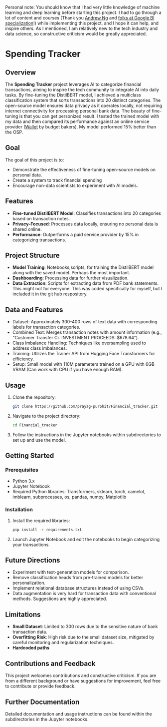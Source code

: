 Personal note: You should know that I had very little knowledge of machine learning and deep learning before starting this project. I had to go through a lot of content and courses 
(Thank you [Andrew Ng](https://www.youtube.com/watch?v=vStJoetOxJg&list=PLkDaE6sCZn6FNC6YRfRQc_FbeQrF8BwGI) and [folks at Google BI specialization](https://www.coursera.org/professional-certificates/google-business-intelligence)!) 
while implementing this project, and I hope it can help, and inspire others. As I mentioned, I am relatively new to the tech industry and data science, so constructive criticism would be greatly appreciated. 

# Spending Tracker


## Overview

The **Spending Tracker** project leverages AI to categorize financial transactions, aiming to inspire the tech community to integrate AI into daily tasks. By fine-tuning the DistilBERT model, I achieved a multiclass classification system that sorts transactions into 20 distinct categories. The open-source model ensures data privacy as it operates locally, not requiring internet connectivity for processing personal bank data. The beauty of fine-tuning is that you can get personized result. I tested the trained model with my data and then compared its performance against an online service provider ([Wallet]([url](https://web.budgetbakers.com)) by budget bakers). My model performed 15% better than the OSP. 

## Goal

The goal of this project is to:
- Demonstrate the effectiveness of fine-tuning open-source models on personal data.
- Create a system to track financial spending 
- Encourage non-data scientists to experiment with AI models.

## Features

- **Fine-tuned DistilBERT Model**: Classifies transactions into 20 categories based on transaction notes.
- **Privacy-Focused**: Processes data locally, ensuring no personal data is shared online.
- **Performance**: Outperforms a paid service provider by 15% in categorizing transactions.

## Project Structure

- **Model Training**: Notebooks,scripts, for training the DistilBERT model along with the saved model. Perhaps the most important. 
- **Dashboarding**: Processing data for further visualization. 
- **Data Extraction**: Scripts for extracting data from PDF bank statements. This might not for everyone. This was coded specifically for myself, but I included it in the git hub respository. 


## Data and Features

- Dataset: Approximately 300-400 rows of text data with corresponding labels for transaction categories.
- Combined Text: Merges transaction notes with amount information (e.g., "Customer Transfer Cr. INVESTMENT PROCEEDS: $678.64").
- Class Imbalance Handling: Techniques like oversampling used to address class imbalances.
- Training: Utilizes the Trainer API from Hugging Face Transformers for efficiency.
- Setup: Small model with 110M parameters trained on a GPU with 6GB VRAM (Can work with CPU if you have enough RAM).

## Usage

1. Clone the repository:
   ```bash
   git clone https://github.com/prayag-purohit/Financial_tracker.git
   ```
2. Navigate to the project directory:
   ```bash
   cd Financial_tracker
   ```
3. Follow the instructions in the Jupyter notebooks within subdirectories to set up and use the model.

## Getting Started

### Prerequisites

- Python 3.x
- Jupyter Notebook
- Required Python libraries: Transformers, sklearn, torch, camelot, imblearn, subprocesses, os, pandas, numpy, Matplotlib

### Installation

1. Install the required libraries:
   ```bash
   pip install -r requirements.txt
   ```

2. Launch Jupyter Notebook and edit the notebooks to begin categorizing your transactions.

## Future Directions

- Experiment with text-generation models for comparison.
- Remove classification heads from pre-trained models for better personalization.
- Implement relational database structures instead of using CSVs.
- Data augmentation is very hard for transaction data with conventional methods. Suggestions are highly appreciated.

## Limitations

- **Small Dataset**: Limited to 300 rows due to the sensitive nature of bank transaction data.
- **Overfitting Risk**: High risk due to the small dataset size, mitigated by careful monitoring and regularization techniques.
- **Hardcoded paths**

## Contributions and Feedback

This project welcomes contributions and constructive criticism. If you are from a different background or have suggestions for improvement, feel free to contribute or provide feedback.

## Further Documentation

Detailed documentation and usage instructions can be found within the subdirectories in the Jupyter notebooks.
